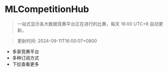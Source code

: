 # MLCompetitionHub

> 一站式显示各大数据竞赛平台正在进行的比赛，每天 16:00 UTC+8 自动更新。
  
> 更新时间: 2024-09-11T16:00:07+0800 

* 多家竞赛平台
* 多种订阅方式
* 下拉查看更多